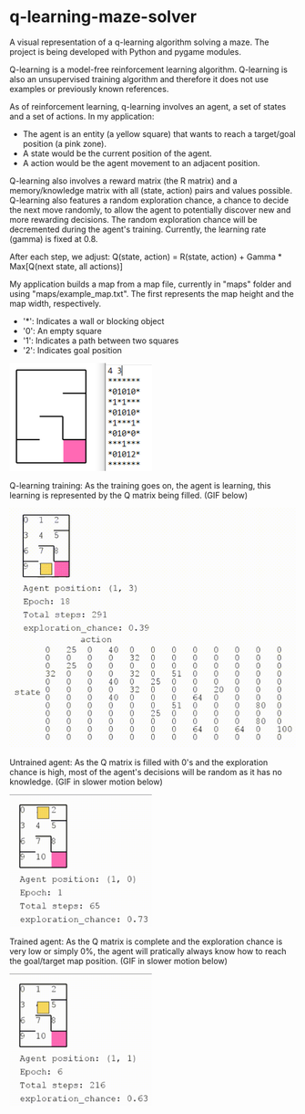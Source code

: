 # q-learning-maze-solver

A visual representation of a q-learning algorithm solving a maze. The project is being developed with Python and pygame modules. 

Q-learning is a model-free reinforcement learning algorithm. Q-learning is also an unsupervised training algorithm and therefore it does not use examples or previously known references.

As of reinforcement learning, q-learning involves an agent, a set of states and a set of actions. In my application: 

* The agent is an entity (a yellow square) that wants to reach a target/goal position (a pink zone).
* A state would be the current position of the agent.
* A action would be the agent movement to an adjacent position.

Q-learning also involves a reward matrix (the R matrix) and a memory/knowledge matrix with all (state, action) pairs and values possible. Q-learning also features a random exploration chance, a chance to decide the next move randomly, to allow the agent to potentially discover new and more rewarding decisions. The random exploration chance will be decremented during the agent's training. Currently, the learning rate (gamma) is fixed at 0.8.

After each step, we adjust: Q(state, action) = R(state, action) + Gamma * Max[Q(next state, all actions)]

My application builds a map from a map file, currently in "maps" folder and using "maps/example_map.txt". The first represents the map height and the map width, respectively.

* '*': Indicates a wall or blocking object
* '0': An empty square
* '1': Indicates a path between two squares
* '2': Indicates goal position

<img src="pictures/q-learning_map.PNG" width="250">

Q-learning training: As the training goes on, the agent is learning, this learning is represented by the Q matrix being filled. (GIF below)

<img src="pictures/q_learning_training.gif" width="520">

Untrained agent: As the Q matrix is filled with 0's and the exploration chance is high, most of the agent's decisions will be random as it has no knowledge. (GIF in slower motion below)

<img src="pictures/q_learning_untrained.gif" width="250">

Trained agent: As the Q matrix is complete and the exploration chance is very low or simply 0%, the agent will pratically always know how to reach the goal/target map position. (GIF in slower motion below)

<img src="pictures/q_learning_trained.gif" width="250">
